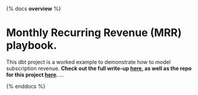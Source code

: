 {% docs __overview__ %}
# Monthly Recurring Revenue (MRR) playbook.
This dbt project is a worked example to demonstrate how to model subscription
revenue. **Check out the full write-up [here](https://blog.getdbt.com/modeling-subscription-revenue/),
as well as the repo for this project [here](https://github.com/dbt-labs/mrr-playbook/).**
...

{% enddocs %}
